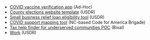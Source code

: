 * [COVID vaccine verification app](https://adhocteam.us/2021/01/28/prototyping-covid-vaccine-verification-app/) (Ad-Hoc)
* [County elections website template](https://www.usdigitalresponse.org/our-projects/county-elections-website-template/) (USDR)
* [Small business relief loan eligibility tool](https://businessrelief.usdigitalresponse.org/) (USDR)
* [COVID support mapping tool](https://nccovidsupport.org/) (NC-based Code for America Brigade)
* [Tax help finder for underserved communities POC](https://codepen.io/pglevy/full/NWbVPje) (Bixal)
* [Work](https://www.usdigitalresponse.org/our-work/) (USDR)
